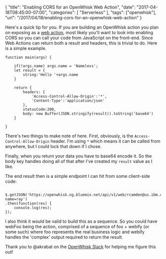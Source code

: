 
{
	"title": "Enabling CORS for an OpenWhisk Web Action",
	"date": "2017-04-18T08:45:00-07:00",
	"categories": [
		"Serverless"
	],
	"tags": ["openwhisk"],
	"url": "/2017/04/18/enabling-cors-for-an-openwhisk-web-action"
}

Here's a quick tip for you. If you are building an OpenWhisk action you plan on exposing as a [web action](https://console.ng.bluemix.net/docs/openwhisk/openwhisk_webactions.html#openwhisk_webactions), most likely you'll want to look into enabling CORS so you can call your code from JavaScript on the front-end. Since Web Actions can return both a result and headers, this is trivial to do. Here is a simple example.

<pre><code class="language-javascript">function main(args) {

    if(!args.name) args.name = 'Nameless';
	let result = {
		string:'Hello '+args.name
	}

	return {
		headers: { 
			'Access-Control-Allow-Origin':'*',
			'Content-Type':'application/json'
		}, 
		statusCode:200,
		body: new Buffer(JSON.stringify(result)).toString('base64')
	}

}
</code></pre>

There's two things to make note of here. First, obviously, is the `Access-Control-Allow-Origin` header. I'm using `*` which means it can be called from anywhere, but I could lock that down if I chose. 

Finally, when you return your data you have to base64 encode it. So the body key handles doing all of that after I've created my `result` value as I like. 

The end result then is a simple endpoint I can hit from some client-side code:

<pre><code class="language-javascript">
$.getJSON('https://openwhisk.ng.bluemix.net/api/v1/web/rcamden@us.ibm.com_My%20Space/corstest/corstest.http?name=ray')
.then(function(res) {
	console.log(res);
});
</code></pre>

I also think it would be valid to build this as a sequence. So you could have webFoo being the action, comprised of a sequence of foo + webify (or some such) where foo represents the real business logic and webify handles the 'complex' output required to return the result. 

Thank you to @akrabat on the [OpenWhisk Slack](http://openwhisk-team.slack.com) for helping me figure this out!